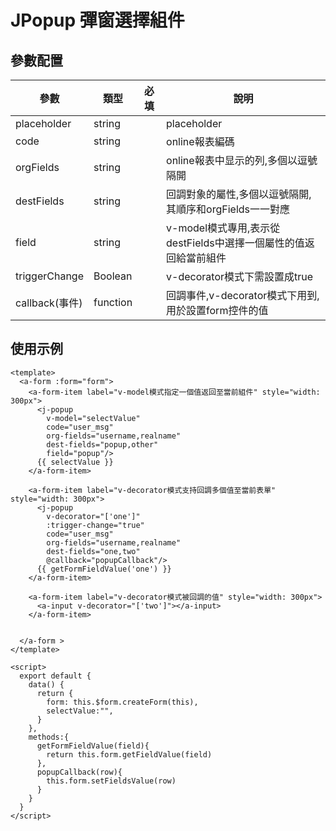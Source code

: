# JPopup 彈窗選擇組件

## 參數配置
| 參數           | 類型   | 必填 |說明|
|--------------|---------|----|---------|
| placeholder      |string   | | placeholder |
| code      |string   | | online報表編碼 |
| orgFields      |string   | | online報表中显示的列,多個以逗號隔開 |
| destFields      |string   | | 回調對象的屬性,多個以逗號隔開,其順序和orgFields一一對應 |
| field      |string   | | v-model模式專用,表示從destFields中選擇一個屬性的值返回給當前組件 |
| triggerChange      |Boolean   | | v-decorator模式下需設置成true |
| callback(事件)      |function   | | 回調事件,v-decorator模式下用到,用於設置form控件的值 |

使用示例
----
```vue
<template>
  <a-form :form="form">
    <a-form-item label="v-model模式指定一個值返回至當前組件" style="width: 300px">
      <j-popup
        v-model="selectValue"
        code="user_msg"
        org-fields="username,realname"
        dest-fields="popup,other"
        field="popup"/>
      {{ selectValue }}
    </a-form-item>

    <a-form-item label="v-decorator模式支持回調多個值至當前表單" style="width: 300px">
      <j-popup
        v-decorator="['one']"
        :trigger-change="true"
        code="user_msg"
        org-fields="username,realname"
        dest-fields="one,two"
        @callback="popupCallback"/>
      {{ getFormFieldValue('one') }}
    </a-form-item>

    <a-form-item label="v-decorator模式被回調的值" style="width: 300px">
      <a-input v-decorator="['two']"></a-input>
    </a-form-item>


  </a-form >
</template>

<script>
  export default {
    data() {
      return {
        form: this.$form.createForm(this),
        selectValue:"",
      }
    },
    methods:{
      getFormFieldValue(field){
        return this.form.getFieldValue(field)
      },
      popupCallback(row){
        this.form.setFieldsValue(row)
      }
    }
  }
</script>
